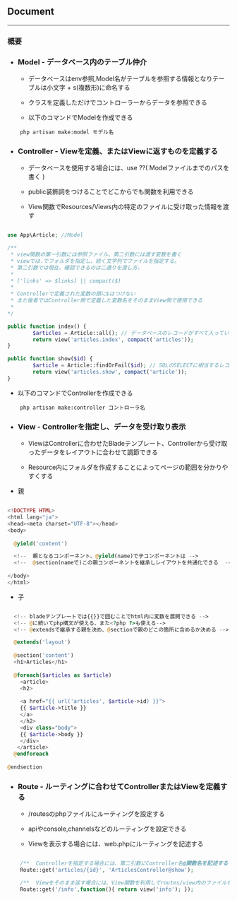 ## Document

***

### 概要

- ### Model - データベース内のテーブル仲介

  - データベースはenv参照,Model名がテーブルを参照する情報となりテーブルは小文字 + s(複数形)に命名する

  - クラスを定義しただけでコントローラーからデータを参照できる

  - 以下のコマンドでModelを作成できる

```
    php artisan make:model モデル名
```

- ### Controller - Viewを定義、またはViewに返すものを定義する

  - データベースを使用する場合には、use ??( Modelファイルまでのパスを書く )

  - public装飾詞をつけることでどこからでも関数を利用できる

  - View関数でResources/Views内の特定のファイルに受け取った情報を渡す

```php

use App\Article; //Model

/** 
 * view関数の第一引数には参照ファイル、第二引数には渡す変数を書く
 * viewでは.でフォルダを指定し、続く文字列でファイルを指定する。
 * 第二引数では現在、確認できるのは二通りを渡し方。
 * 
 * ['links' => $links] || compact($)
 * 
 * Controllerで定義された変数の頭に$はつけない
 * また後者ではController側で定義した変数名をそのままView側で使用できる
 * 
*/

public function index() {
        $articles = Article::all(); // データベースのレコードがすべて入っている
        return view('articles.index', compact('articles'));
}

public function show($id) {
        $article = Article::findOrFail($id); // SQLのSELECTに相当するレコードが入っている
        return view('articles.show', compact('article'));
}

```

  - 以下のコマンドでControllerを作成できる

```
    php artisan make:controller コントローラ名
```

- ### View - Controllerを指定し、データを受け取り表示

  - ViewはControllerに合わせたBladeテンプレート、Controllerから受け取ったデータをレイアウトに合わせて調節できる

  - Resource内にフォルダを作成することによってページの範囲を分かりやすくする

- 親

```php

<!DOCTYPE HTML>
<html lang="ja">
<head><meta charset="UTF-8"></head>
<body>
 
  @yield('content')

  <!--  親となるコンポーネント、@yield(name)で子コンポーネントは -->
  <!--  @section(nameで)この親コンポーネントを継承しレイアウトを共通化できる  -->
 
</body>
</html>

```

- 子

```php

  <!-- bladeテンプレートでは{{}}で囲むことでhtml内に変数を展開できる -->
  <!-- @に続いてphp構文が使える、また<?php ?>も使える-->
  <!-- @extendsで継承する親を決め、@sectionで親のどこの箇所に含めるか決める -->

  @extends('layout')
 
  @section('content')
  <h1>Articles</h1>
  
  @foreach($articles as $article)
    <article>
    <h2>
    
    <a href="{{ url('articles', $article->id) }}">
    {{ $article->title }}
    </a>
    </h2>
    <div class="body">
    {{ $article->body }}
    </div>
   </article>
  @endforeach
 
@endsection

```

- ### Route - ルーティングに合わせてControllerまたはViewを定義する

  - /routesのphpファイルにルーティングを設定する

  - apiやconsole,channelsなどのルーティングを設定できる

  - Viewを表示する場合には、web.phpにルーティングを記述する

```php

    /**  Controllerを指定する場合には、第二引数にController名@関数名を記述する  */
    Route::get('articles/{id}', 'ArticlesController@show');

    /**  Viewをそのまま返す場合には、View関数を利用してroutes/view内のファイルを指定する  */
    Route::get('/info',function(){ return view('info'); });
```   